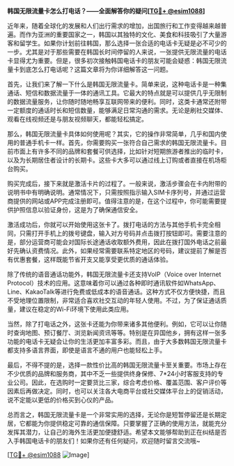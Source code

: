 **韩国无限流量卡怎么打电话？——全面解答你的疑问[[TG💪+ @esim1088](https://t.me/s/esim1088)]**

近年来，随着全球化的发展和人们出行需求的增加，出国旅行和工作变得越来越普遍。而作为亚洲的重要国家之一，韩国以其独特的文化、美食和科技吸引了大量游客和留学生。如果你计划前往韩国，那么选择一张合适的电话卡无疑是必不可少的一步。尤其是对于那些需要在韩国长时间停留的人来说，一张提供无限流量的电话卡显得尤为重要。但是，很多初次接触韩国电话卡的朋友可能会疑惑：韩国无限流量卡到底怎么打电话呢？这篇文章将为你详细解答这一问题。

首先，让我们来了解一下什么是韩国无限流量卡。简单来说，这种电话卡是一种集通话、短信和数据流量于一体的通讯工具。它最大的特点就是可以提供几乎无限制的数据流量服务，让你随时随地畅享互联网带来的便利。同时，这类卡通常还附带一定额度的通话时长和短信数量，能够满足日常沟通的需求。无论是刷社交媒体、观看在线视频还是与朋友视频聊天，都能轻松搞定。

那么，韩国无限流量卡具体如何使用呢？其实，它的操作非常简单，几乎和国内使用的普通手机卡一样。首先，你需要购买一张符合自己需求的韩国无限流量卡。目前市面上有许多不同的品牌和套餐可供选择，比如针对短期旅游者推出的临时卡，以及为长期居住者设计的长期卡。这些卡大多可以通过线上订购或者直接在机场柜台购买。

购买完成后，接下来就是激活卡片的过程了。一般来说，激活步骤会在卡内附带的说明书中有明确说明。通常情况下，只需按照指示输入SIM卡序列号，并通过运营商提供的网站或APP完成注册即可。值得注意的是，在这个过程中，你可能需要提供护照信息以验证身份，这是为了确保通信安全。

激活成功后，你就可以开始使用这张卡了。拨打电话的方法与其他手机卡完全相同，只需打开手机上的拨号键盘，输入对方号码并点击拨打按钮即可。需要注意的是，部分运营商可能会对国际长途通话收取额外费用，因此在拨打国外电话之前最好先确认资费情况。此外，如果经常需要联系特定地区的号码，建议提前了解是否有优惠套餐，这样既能节省开支又能享受更优质的通话体验。

除了传统的语音通话功能外，韩国无限流量卡还支持VoIP（Voice over Internet Protocol）技术的应用。这意味着你可以通过各种即时通讯软件如WhatsApp、Line、KakaoTalk等进行免费或低成本的语音通话。这种方式不仅方便快捷，而且不受地理位置限制，非常适合喜欢社交互动的年轻人使用。不过，为了保证通话质量，建议在稳定的Wi-Fi环境下使用此类应用。

当然，除了打电话之外，这张卡还能为你带来诸多其他便利。例如，它可以让你随时查询地图、预订餐厅、浏览新闻资讯等等。特别是在异国他乡，拥有这样一张多功能的电话卡无疑会让你的生活更加丰富多彩。而且，由于大多数韩国无限流量卡都支持多语言界面，即使是语言不通的用户也能轻松上手。

最后，不得不提的是，选择一款性价比高的韩国无限流量卡至关重要。市场上存在不少优质的品牌和服务商，其中不乏一些提供终身保修、7*24小时客服支持的专业公司。因此，在选购时一定要货比三家，综合考虑价格、覆盖范围、客户评价等因素后再做决定。同时，也可以关注各大电商平台或社交媒体平台上的促销活动，说不定能以更低的价格买到心仪的产品。

总而言之，韩国无限流量卡是一个非常实用的选择，无论你是短暂停留还是长期定居，它都能为你提供稳定可靠的通信保障。只要掌握了正确的使用方法，就能充分发挥其潜力，让自己的海外生活更加便捷舒适。希望本文能够帮助到正在纠结是否入手韩国电话卡的朋友们！如果你还有任何疑问，欢迎随时留言交流哦~

[[TG💪+ @esim1088](https://t.me/s/esim1088) ![Image](https://i.postimg.cc/4NQfJmqS/Snipaste-2025-05-13-00-14-12.png)]